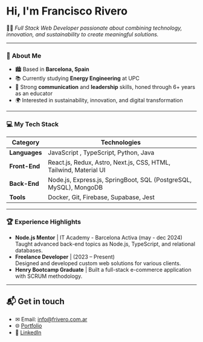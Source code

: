 # Hi, I'm Francisco Rivero

👨‍💻 _Full Stack Web Developer passionate about combining technology, innovation, and sustainability to create meaningful solutions._

---

### 🌟 **About Me**
- 🏙 Based in **Barcelona, Spain** 
- 📚 Currently studying **Energy Engineering** at UPC  
- 🤝 Strong **communication** and **leadership** skills, honed through 6+ years as an educator  
- 🌍 Interested in sustainability, innovation, and digital transformation  
  
---

### 💻 **My Tech Stack**  
| **Category**       | **Technologies**                              |
|---------------------|-----------------------------------------------|
| **Languages**       | JavaScript , TypeScript, Python, Java               |
| **Front-End**       | React.js, Redux, Astro, Next.js, CSS, HTML, Tailwind, Material UI            |
| **Back-End**        | Node.js, Express.js, SpringBoot, SQL (PostgreSQL, MySQL), MongoDB |
| **Tools**           | Docker, Git, Firebase, Supabase, Jest                 |

---

### 🏆 **Experience Highlights**
- **Node.js Mentor** | IT Academy - Barcelona Activa (may - dec 2024)  
   Taught advanced back-end topics as Node.js, TypeScript, and relational databases.  
- **Freelance Developer** | (2023 – Present)  
   Designed and developed custom web solutions for various clients.  
- **Henry Bootcamp Graduate** | Built a full-stack e-commerce application with SCRUM methodology.  

---

## 📬 **Get in touch**  
- ✉ Email: info@frivero.com.ar  
- 🌐 [Portfolio](http://frivero.com.ar)
- 🔗 [LinkedIn](https://linkedin.com/in/rivero-francisco)
